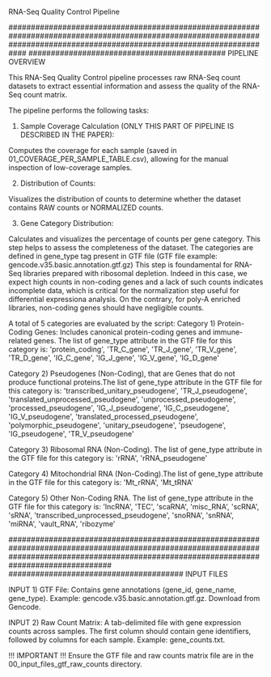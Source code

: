 RNA-Seq Quality Control Pipeline


############################################################################################################################################################################
############################################              PIPELINE OVERVIEW

This RNA-Seq Quality Control pipeline processes raw RNA-Seq count datasets to extract essential information and assess the quality of the RNA-Seq count matrix.

The pipeline performs the following tasks:

1) Sample Coverage Calculation (ONLY THIS PART OF PIPELINE IS DESCRIBED IN THE PAPER):

Computes the coverage for each sample (saved in 01_COVERAGE_PER_SAMPLE_TABLE.csv), allowing for the manual inspection of low-coverage samples.

2) Distribution of Counts:

Visualizes the distribution of counts to determine whether the dataset contains RAW counts or NORMALIZED counts.


3) Gene Category Distribution:

Calculates and visualizes the percentage of counts per gene category. This step helps to assess the completeness of the dataset. The categories are defined in gene_type tag present in GTF file (GTF file example: gencode.v35.basic.annotation.gtf.gz) 
This step is foundamental for RNA-Seq libraries prepared with ribosomal depletion. Indeed in this case, we expect high counts in non-coding genes and a lack of such counts indicates incomplete data, which is critical for the normalization step useful for differential expressiona analysis. On the contrary, for poly-A enriched libraries, non-coding genes should have negligible counts.

A total of 5 categories are evaluated by the script: 
Category 1) Protein-Coding Genes: Includes canonical protein-coding genes and immune-related genes. The list of gene_type attribute in the GTF file for this category is: 'protein_coding', 'TR_C_gene', 'TR_J_gene', 'TR_V_gene', 'TR_D_gene', 'IG_C_gene', 'IG_J_gene', 'IG_V_gene', 'IG_D_gene'


Category 2) Pseudogenes (Non-Coding), that are Genes that do not produce functional proteins.The list of gene_type attribute in the GTF file for this category is: 'transcribed_unitary_pseudogene', 'TR_J_pseudogene', 'translated_unprocessed_pseudogene', 'unprocessed_pseudogene', 'processed_pseudogene', 'IG_J_pseudogene', 'IG_C_pseudogene', 'IG_V_pseudogene', 'translated_processed_pseudogene', 'polymorphic_pseudogene', 'unitary_pseudogene', 'pseudogene', 'IG_pseudogene', 'TR_V_pseudogene'



Category 3) Ribosomal RNA (Non-Coding). The list of gene_type attribute in the GTF file for this category is: 'rRNA', 'rRNA_pseudogene'



Category 4) Mitochondrial RNA (Non-Coding).The list of gene_type attribute in the GTF file for this category is: 'Mt_rRNA', 'Mt_tRNA'


Category 5) Other Non-Coding RNA. The list of gene_type attribute in the GTF file for this category is: 'lncRNA', 'TEC', 'scaRNA', 'misc_RNA', 'scRNA', 'sRNA', 'transcribed_unprocessed_pseudogene', 'snoRNA', 'snRNA', 'miRNA', 'vault_RNA', 'ribozyme'


###############################################################################################################################################################################################
#######################################                          INPUT FILES

INPUT 1) GTF File: Contains gene annotations (gene_id, gene_name, gene_type).
Example: gencode.v35.basic.annotation.gtf.gz.
Download from Gencode.


INPUT 2) Raw Count Matrix: A tab-delimited file with gene expression counts across samples. The first column should contain gene identifiers, followed by columns for each sample.
Example: gene_counts.txt.

!!! IMPORTANT !!!
Ensure the GTF file and raw counts matrix file are in the 00_input_files_gtf_raw_counts directory.

